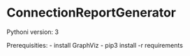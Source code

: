 # ConnectionReportGenerator

Pythoni version: 3

Prerequisities:
	- install GraphViz
	- pip3 install -r requirements
